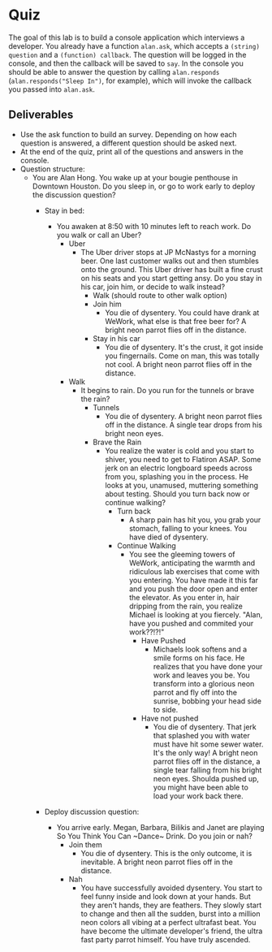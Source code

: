 # Quiz
The goal of this lab is to build a console application which interviews a developer.
You already have a function `alan.ask`, which accepts a `(string) question` and a `(function) callback`.
The question will be logged in the console, and then the callback will be saved to `say`.
In the console you should be able to answer the question by calling `alan.responds` (`alan.responds("Sleep In")`, for example), which will invoke the callback you passed into `alan.ask`. 

## Deliverables
* Use the ask function to build an survey. Depending on how each question is answered, a different question should be asked next. 
* At the end of the quiz, print all of the questions and answers in the console.
* Question structure:
    * You are Alan Hong. You wake up at your bougie penthouse in Downtown Houston. Do you sleep in, or go to work early to deploy the discussion question?
        * Stay in bed:
            *  You awaken at 8:50 with 10 minutes left to reach work. Do you walk or call an Uber?
                * Uber
                    * The Uber driver stops at JP McNastys for a morning beer. One last customer walks out and then stumbles onto the ground. This Uber driver has built a fine crust on his seats and you start getting ansy. Do you stay in his car, join him, or decide to walk instead?
                        * Walk (should route to other walk option)
                        * Join him
                            * You die of dysentery. You could have drank at WeWork, what else is that free beer for? A bright neon parrot flies off in the distance.
                        * Stay in his car
                            * You die of dysentery. It's the crust, it got inside you fingernails. Come on man, this was totally not cool. A bright neon parrot flies off in the distance.
                * Walk
                    * It begins to rain. Do you run for the tunnels or brave the rain?
                        * Tunnels
                            * You die of dysentery. A bright neon parrot flies off in the distance. A single tear drops from his bright neon eyes.
                        * Brave the Rain
                            * You realize the water is cold and you start to shiver, you need to get to Flatiron ASAP.  Some jerk on an electric longboard speeds across from you, splashing you in the process. He looks at you, unamused, muttering something about testing. Should you turn back now or continue walking?
                                * Turn back
                                    * A sharp pain has hit you, you grab your stomach, falling to your knees. You have died of dysentery.
                                * Continue Walking
                                    * You see the gleeming towers of WeWork, anticipating the warmth and ridiculous lab exercises that come with you entering. You have made it this far and you push the door open and enter the elevator. As you enter in, hair dripping from the rain, you realize Michael is looking at you fiercely. "Alan, have you pushed and commited your work??!?!"
                                        * Have Pushed
                                            * Michaels look softens and a smile forms on his face. He realizes that you have done your work and leaves you be. You transform into a glorious neon parrot and fly off into the sunrise, bobbing your head side to side.
                                        * Have not pushed   
                                            * You die of dysentery. That jerk that splashed you with water must have hit some sewer water. It's the only way! A bright neon parrot flies off in the distance, a single tear falling from his bright neon eyes. Shoulda pushed up, you might have been able to load your work back there.
                                                             
        * Deploy discussion question:
            * You arrive early. Megan, Barbara, Bilikis and Janet are playing So You Think You Can ~Dance~ Drink. Do you join or nah? 
                * Join them
                    * You die of dysentery. This is the only outcome, it is inevitable. A bright neon parrot flies off in the distance.
                * Nah
                    * You have successfully avoided dysentery. You start to feel funny inside and look down at your hands. But they aren't hands, they are feathers. They slowly start to change and then all the sudden, burst into a million neon colors all vibing at a perfect ultrafast beat. You have become the ultimate developer's friend, the ultra fast party parrot himself. You have truly ascended.
                    